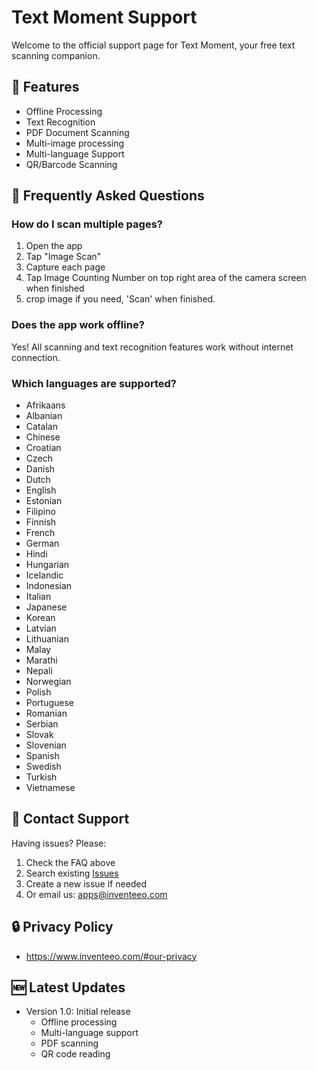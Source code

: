 # Text Moment Support

Welcome to the official support page for Text Moment, your free text scanning companion.

## 📱 Features
- Offline Processing
- Text Recognition
- PDF Document Scanning
- Multi-image processing
- Multi-language Support
- QR/Barcode Scanning

## 🤔 Frequently Asked Questions

### How do I scan multiple pages?
1. Open the app
2. Tap "Image Scan"
3. Capture each page
4. Tap Image Counting Number on top right area of the camera screen when finished
5. crop image if you need, 'Scan' when finished.

### Does the app work offline?
Yes! All scanning and text recognition features work without internet connection.

### Which languages are supported?
- Afrikaans
- Albanian
- Catalan
- Chinese
- Croatian
- Czech
- Danish
- Dutch
- English
- Estonian
- Filipino
- Finnish
- French
- German
- Hindi
- Hungarian
- Icelandic
- Indonesian
- Italian
- Japanese
- Korean
- Latvian
- Lithuanian
- Malay
- Marathi
- Nepali
- Norwegian
- Polish
- Portuguese
- Romanian
- Serbian
- Slovak
- Slovenian
- Spanish
- Swedish
- Turkish
- Vietnamese

## 📧 Contact Support

Having issues? Please:
1. Check the FAQ above
2. Search existing [Issues](https://github.com/inventeeo/textmoment-support/issues)
3. Create a new issue if needed
4. Or email us: apps@inventeeo.com

## 🔒 Privacy Policy
- https://www.inventeeo.com/#our-privacy


## 🆕 Latest Updates
- Version 1.0: Initial release
  - Offline processing
  - Multi-language support
  - PDF scanning
  - QR code reading
